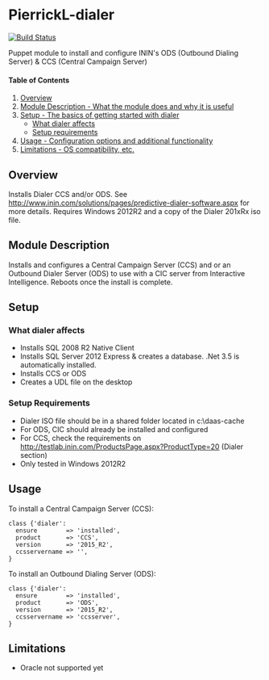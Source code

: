 # PierrickL-dialer

[![Build Status](https://travis-ci.org/PierrickI3/inin-dialer.svg?branch=master)](https://travis-ci.org/PierrickI3/inin-dialer)

Puppet module to install and configure ININ's ODS (Outbound Dialing Server) & CCS (Central Campaign Server)

#### Table of Contents

1. [Overview](#overview)
2. [Module Description - What the module does and why it is useful](#module-description)
3. [Setup - The basics of getting started with dialer](#setup)
    * [What dialer affects](#what-dialer-affects)
    * [Setup requirements](#setup-requirements)
4. [Usage - Configuration options and additional functionality](#usage)
5. [Limitations - OS compatibility, etc.](#limitations)

## Overview

Installs Dialer CCS and/or ODS. See http://www.inin.com/solutions/pages/predictive-dialer-software.aspx for more details.
Requires Windows 2012R2 and a copy of the Dialer 201xRx iso file.

## Module Description

Installs and configures a Central Campaign Server (CCS) and or an Outbound Dialer Server (ODS) 
to use with a CIC server from Interactive Intelligence. Reboots once the install is complete.

## Setup

### What dialer affects

* Installs SQL 2008 R2 Native Client
* Installs SQL Server 2012 Express & creates a database. .Net 3.5 is automatically installed.
* Installs CCS or ODS
* Creates a UDL file on the desktop

### Setup Requirements

* Dialer ISO file should be in a shared folder located in c:\daas-cache
* For ODS, CIC should already be installed and configured
* For CCS, check the requirements on http://testlab.inin.com/ProductsPage.aspx?ProductType=20 (Dialer section)
* Only tested in Windows 2012R2

## Usage

To install a Central Campaign Server (CCS):

```puppet
class {'dialer':
  ensure        => 'installed',
  product       => 'CCS',
  version       => '2015_R2',
  ccsservername => '',
}
```

To install an Outbound Dialing Server (ODS):

```puppet
class {'dialer':
  ensure        => 'installed',
  product       => 'ODS',
  version       => '2015_R2',
  ccsservername => 'ccsserver',
}
```

## Limitations

* Oracle not supported yet